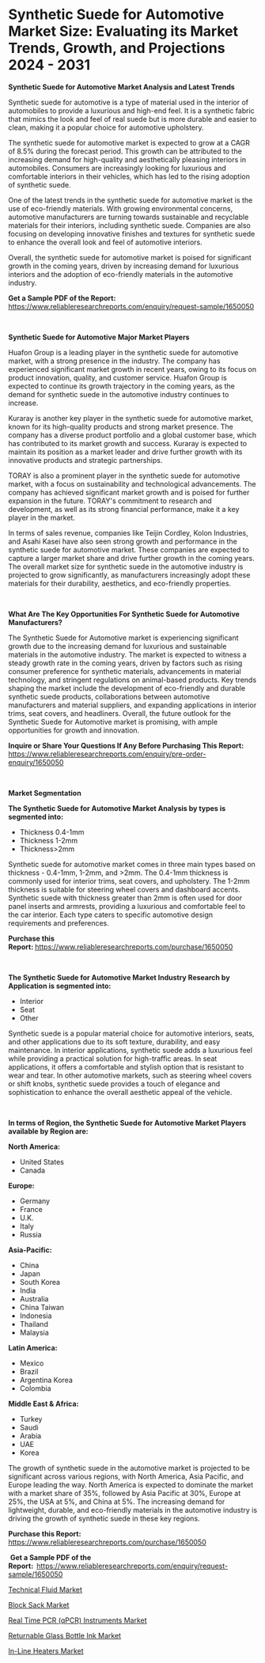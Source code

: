 <p><h1>Synthetic Suede for Automotive Market Size: Evaluating its Market Trends, Growth, and Projections 2024 - 2031</h1></p><p><strong>Synthetic Suede for Automotive Market Analysis and Latest Trends</strong></p>
<p><p>Synthetic suede for automotive is a type of material used in the interior of automobiles to provide a luxurious and high-end feel. It is a synthetic fabric that mimics the look and feel of real suede but is more durable and easier to clean, making it a popular choice for automotive upholstery.</p><p>The synthetic suede for automotive market is expected to grow at a CAGR of 8.5% during the forecast period. This growth can be attributed to the increasing demand for high-quality and aesthetically pleasing interiors in automobiles. Consumers are increasingly looking for luxurious and comfortable interiors in their vehicles, which has led to the rising adoption of synthetic suede.</p><p>One of the latest trends in the synthetic suede for automotive market is the use of eco-friendly materials. With growing environmental concerns, automotive manufacturers are turning towards sustainable and recyclable materials for their interiors, including synthetic suede. Companies are also focusing on developing innovative finishes and textures for synthetic suede to enhance the overall look and feel of automotive interiors.</p><p>Overall, the synthetic suede for automotive market is poised for significant growth in the coming years, driven by increasing demand for luxurious interiors and the adoption of eco-friendly materials in the automotive industry.</p></p>
<p><strong>Get a Sample PDF of the Report:&nbsp;</strong> <a href="https://www.reliableresearchreports.com/enquiry/request-sample/1650050">https://www.reliableresearchreports.com/enquiry/request-sample/1650050</a></p>
<p>&nbsp;</p>
<p><strong>Synthetic Suede for Automotive Major Market Players</strong></p>
<p><p>Huafon Group is a leading player in the synthetic suede for automotive market, with a strong presence in the industry. The company has experienced significant market growth in recent years, owing to its focus on product innovation, quality, and customer service. Huafon Group is expected to continue its growth trajectory in the coming years, as the demand for synthetic suede in the automotive industry continues to increase.</p><p>Kuraray is another key player in the synthetic suede for automotive market, known for its high-quality products and strong market presence. The company has a diverse product portfolio and a global customer base, which has contributed to its market growth and success. Kuraray is expected to maintain its position as a market leader and drive further growth with its innovative products and strategic partnerships.</p><p>TORAY is also a prominent player in the synthetic suede for automotive market, with a focus on sustainability and technological advancements. The company has achieved significant market growth and is poised for further expansion in the future. TORAY's commitment to research and development, as well as its strong financial performance, make it a key player in the market.</p><p>In terms of sales revenue, companies like Teijin Cordley, Kolon Industries, and Asahi Kasei have also seen strong growth and performance in the synthetic suede for automotive market. These companies are expected to capture a larger market share and drive further growth in the coming years. The overall market size for synthetic suede in the automotive industry is projected to grow significantly, as manufacturers increasingly adopt these materials for their durability, aesthetics, and eco-friendly properties.</p></p>
<p>&nbsp;</p>
<p><strong>What Are The Key Opportunities For Synthetic Suede for Automotive Manufacturers?</strong></p>
<p><p>The Synthetic Suede for Automotive market is experiencing significant growth due to the increasing demand for luxurious and sustainable materials in the automotive industry. The market is expected to witness a steady growth rate in the coming years, driven by factors such as rising consumer preference for synthetic materials, advancements in material technology, and stringent regulations on animal-based products. Key trends shaping the market include the development of eco-friendly and durable synthetic suede products, collaborations between automotive manufacturers and material suppliers, and expanding applications in interior trims, seat covers, and headliners. Overall, the future outlook for the Synthetic Suede for Automotive market is promising, with ample opportunities for growth and innovation.</p></p>
<p><strong>Inquire or Share Your Questions If Any Before Purchasing This Report:</strong> <a href="https://www.reliableresearchreports.com/enquiry/pre-order-enquiry/1650050">https://www.reliableresearchreports.com/enquiry/pre-order-enquiry/1650050</a></p>
<p>&nbsp;</p>
<p><strong>Market Segmentation</strong></p>
<p><strong>The Synthetic Suede for Automotive Market Analysis by types is segmented into:</strong></p>
<p><ul><li>Thickness 0.4-1mm</li><li>Thickness 1-2mm</li><li>Thickness>2mm</li></ul></p>
<p><p>Synthetic suede for automotive market comes in three main types based on thickness - 0.4-1mm, 1-2mm, and >2mm. The 0.4-1mm thickness is commonly used for interior trims, seat covers, and upholstery. The 1-2mm thickness is suitable for steering wheel covers and dashboard accents. Synthetic suede with thickness greater than 2mm is often used for door panel inserts and armrests, providing a luxurious and comfortable feel to the car interior. Each type caters to specific automotive design requirements and preferences.</p></p>
<p><strong>Purchase this Report:&nbsp;</strong><a href="https://www.reliableresearchreports.com/purchase/1650050">https://www.reliableresearchreports.com/purchase/1650050</a></p>
<p>&nbsp;</p>
<p><strong>The Synthetic Suede for Automotive Market Industry Research by Application is segmented into:</strong></p>
<p><ul><li>Interior</li><li>Seat</li><li>Other</li></ul></p>
<p><p>Synthetic suede is a popular material choice for automotive interiors, seats, and other applications due to its soft texture, durability, and easy maintenance. In interior applications, synthetic suede adds a luxurious feel while providing a practical solution for high-traffic areas. In seat applications, it offers a comfortable and stylish option that is resistant to wear and tear. In other automotive markets, such as steering wheel covers or shift knobs, synthetic suede provides a touch of elegance and sophistication to enhance the overall aesthetic appeal of the vehicle.</p></p>
<p>&nbsp;</p>
<p><strong>In terms of Region, the Synthetic Suede for Automotive Market Players available by Region are:</strong></p>
<p>
    <p> <strong> North America: </strong>
        <ul>
            <li>United States</li>
            <li>Canada</li>
        </ul>
        </p> 
    <p> <strong> Europe: </strong>
        <ul>
            <li>Germany</li>
            <li>France</li>
            <li>U.K.</li>
            <li>Italy</li>
            <li>Russia</li>
        </ul>
        </p> 
    <p> <strong> Asia-Pacific: </strong>
        <ul>
            <li>China</li>
            <li>Japan</li>
            <li>South Korea</li>
            <li>India</li>
            <li>Australia</li>
            <li>China Taiwan</li>
            <li>Indonesia</li>
            <li>Thailand</li>
            <li>Malaysia</li>
        </ul>
        </p> 
    <p> <strong> Latin America: </strong>
        <ul>
            <li>Mexico</li>
            <li>Brazil</li>
            <li>Argentina Korea</li>
            <li>Colombia</li>
        </ul>
        </p> 
    <p> <strong> Middle East & Africa: </strong>
        <ul>
            <li>Turkey</li>
            <li>Saudi</li>
            <li>Arabia</li>
            <li>UAE</li>
            <li>Korea</li>
        </ul>
    </p>
    </p>
<p><p>The growth of synthetic suede in the automotive market is projected to be significant across various regions, with North America, Asia Pacific, and Europe leading the way. North America is expected to dominate the market with a market share of 35%, followed by Asia Pacific at 30%, Europe at 25%, the USA at 5%, and China at 5%. The increasing demand for lightweight, durable, and eco-friendly materials in the automotive industry is driving the growth of synthetic suede in these key regions.</p></p>
<p><strong>Purchase this Report: </strong><a href="https://www.reliableresearchreports.com/purchase/1650050">https://www.reliableresearchreports.com/purchase/1650050</a></p>
<p>&nbsp;<strong>Get a Sample PDF of the Report:&nbsp;&nbsp;</strong><a href="https://www.reliableresearchreports.com/enquiry/request-sample/1650050">https://www.reliableresearchreports.com/enquiry/request-sample/1650050</a></p>
<p><strong></strong></p>
<p><p><a href="https://github.com/khayangel/Market-Research-Report-List-1/blob/main/technical-fluid-market.md">Technical Fluid Market</a></p><p><a href="https://github.com/YashRP12/Market-Research-Report-List-3/blob/main/block-sack-market.md">Block Sack Market</a></p><p><a href="https://issuu.com/reportprime-2/docs/real-time-pcr-qpcr-instruments-market-size-2030.pp">Real Time PCR (qPCR) Instruments Market</a></p><p><a href="https://github.com/rahu1501/Market-Research-Report-List-2/blob/main/returnable-glass-bottle-ink-market.md">Returnable Glass Bottle Ink Market</a></p><p><a href="https://issuu.com/reportprime-2/docs/in-line-heaters-market-size-2030.pptx">In-Line Heaters Market</a></p></p>